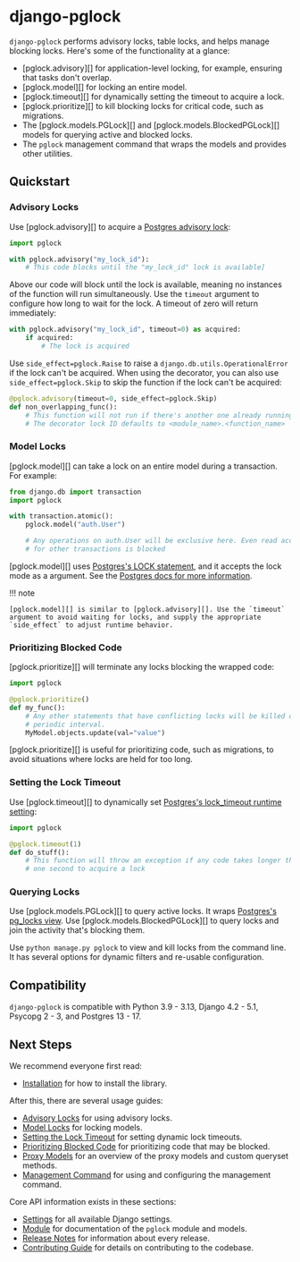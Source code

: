 # django-pglock

`django-pglock` performs advisory locks, table locks, and helps manage blocking locks.
Here's some of the functionality at a glance:

* [pglock.advisory][] for application-level locking, for example, ensuring that tasks don't overlap.
* [pglock.model][] for locking an entire model.
* [pglock.timeout][] for dynamically setting the timeout to acquire a lock.
* [pglock.prioritize][] to kill blocking locks for critical code, such as migrations.
* The [pglock.models.PGLock][] and [pglock.models.BlockedPGLock][] models for querying active and blocked locks.
* The `pglock` management command that wraps the models and provides other utilities.

## Quickstart

### Advisory Locks

Use [pglock.advisory][] to acquire a [Postgres advisory lock](https://www.postgresql.org/docs/current/explicit-locking.html#ADVISORY-LOCKS):

```python
import pglock

with pglock.advisory("my_lock_id"):
    # This code blocks until the "my_lock_id" lock is available]
```

Above our code will block until the lock is available, meaning no instances of the function will run simultaneously. Use the `timeout` argument to configure how long to wait for the lock. A timeout of zero will return immediately:

```python
with pglock.advisory("my_lock_id", timeout=0) as acquired:
    if acquired:
        # The lock is acquired
```

Use `side_effect=pglock.Raise` to raise a `django.db.utils.OperationalError` if the lock can't be acquired. When using the decorator, you can also use `side_effect=pglock.Skip` to skip the function if the lock can't be acquired:

```python
@pglock.advisory(timeout=0, side_effect=pglock.Skip)
def non_overlapping_func():
    # This function will not run if there's another one already running.
    # The decorator lock ID defaults to <module_name>.<function_name>
```

### Model Locks

[pglock.model][] can take a lock on an entire model during a transaction. For example:

```python
from django.db import transaction
import pglock

with transaction.atomic():
    pglock.model("auth.User")

    # Any operations on auth.User will be exclusive here. Even read access
    # for other transactions is blocked
```

[pglock.model][] uses [Postgres's LOCK statement](https://www.postgresql.org/docs/current/sql-lock.html), and it accepts the lock mode as a argument. See the [Postgres docs for more information](https://www.postgresql.org/docs/current/sql-lock.html).

!!! note

    [pglock.model][] is similar to [pglock.advisory][]. Use the `timeout` argument to avoid waiting for locks, and supply the appropriate `side_effect` to adjust runtime behavior.

### Prioritizing Blocked Code

[pglock.prioritize][] will terminate any locks blocking the wrapped code:

```python
import pglock

@pglock.prioritize()
def my_func():
    # Any other statements that have conflicting locks will be killed on a
    # periodic interval.
    MyModel.objects.update(val="value")
```

[pglock.prioritize][] is useful for prioritizing code, such as migrations, to avoid situations where locks are held for too long.

### Setting the Lock Timeout

Use [pglock.timeout][] to dynamically set [Postgres's lock_timeout runtime setting](https://www.postgresql.org/docs/current/runtime-config-client.html):

```python
import pglock

@pglock.timeout(1)
def do_stuff():
    # This function will throw an exception if any code takes longer than
    # one second to acquire a lock
```

### Querying Locks
Use [pglock.models.PGLock][] to query active locks. It wraps [Postgres's pg_locks view](https://www.postgresql.org/docs/current/view-pg-locks.html). Use [pglock.models.BlockedPGLock][] to query locks and join the activity that's blocking them.

Use `python manage.py pglock` to view and kill locks from the command line. It has several options for dynamic filters and re-usable configuration.

## Compatibility

`django-pglock` is compatible with Python 3.9 - 3.13, Django 4.2 - 5.1, Psycopg 2 - 3, and Postgres 13 - 17.

## Next Steps

We recommend everyone first read:

* [Installation](installation.md) for how to install the library.

After this, there are several usage guides:

* [Advisory Locks](advisory.md) for using advisory locks.
* [Model Locks](model.md) for locking models.
* [Setting the Lock Timeout](timeout.md) for setting dynamic lock timeouts.
* [Prioritizing Blocked Code](prioritize.md) for prioritizing code that may be blocked.
* [Proxy Models](proxy.md) for an overview of the proxy models and custom queryset methods.
* [Management Command](command.md) for using and configuring the management command.

Core API information exists in these sections:

* [Settings](settings.md) for all available Django settings.
* [Module](module.md) for documentation of the `pglock` module and models.
* [Release Notes](release_notes.md) for information about every release.
* [Contributing Guide](contributing.md) for details on contributing to the codebase.
